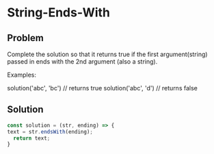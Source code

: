 # String-Ends-With

## Problem

Complete the solution so that it returns true if the first argument(string) passed in ends with the 2nd argument (also a string).

Examples:

solution('abc', 'bc') // returns true
solution('abc', 'd') // returns false

## Solution
```javascript
const solution = (str, ending) => {
text = str.endsWith(ending);
  return text;
}
```
